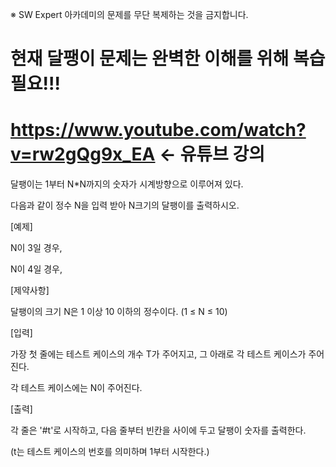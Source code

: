 ※ SW Expert 아카데미의 문제를 무단 복제하는 것을 금지합니다.

# 현재 달팽이 문제는 완벽한 이해를 위해 복습 필요!!!

# https://www.youtube.com/watch?v=rw2gQg9x_EA <- 유튜브 강의

달팽이는 1부터 N\*N까지의 숫자가 시계방향으로 이루어져 있다.

다음과 같이 정수 N을 입력 받아 N크기의 달팽이를 출력하시오.

[예제]

N이 3일 경우,

N이 4일 경우,

[제약사항]

달팽이의 크기 N은 1 이상 10 이하의 정수이다. (1 ≤ N ≤ 10)

[입력]

가장 첫 줄에는 테스트 케이스의 개수 T가 주어지고, 그 아래로 각 테스트 케이스가 주어진다.

각 테스트 케이스에는 N이 주어진다.

[출력]

각 줄은 '#t'로 시작하고, 다음 줄부터 빈칸을 사이에 두고 달팽이 숫자를 출력한다.

(t는 테스트 케이스의 번호를 의미하며 1부터 시작한다.)
